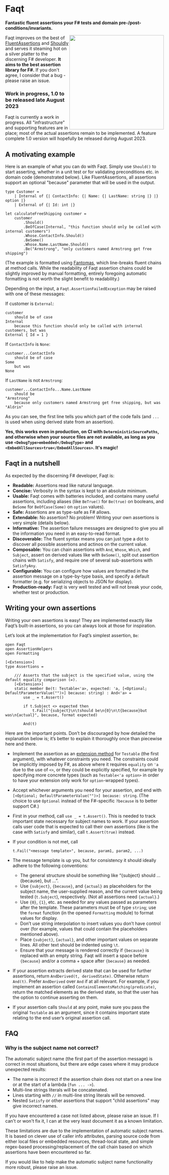 Faqt
====

**Fantastic fluent assertions your F# tests and domain pre-/post-conditions/invariants.**

<img src="https://raw.githubusercontent.com/cmeeren/Faqt/main/logo/faqt-logo-docs.png" width="300" align="right" />

Faqt improves on the best of [FluentAssertions](https://github.com/fluentassertions/fluentassertions)
and [Shouldly](https://github.com/shouldly/shouldly) and serves it steaming hot on a silver platter
to the discerning F# developer. **It aims to the best assertion library for F#.** If you don't agree, I consider that a
bug - please raise an issue.

### Work in progress, 1.0 to be released late August 2023

Faqt is currently a work in progress. All "infrastructure" and supporting features are in place; most of the actual
assertions remain to be implemented. A feature complete 1.0 version will hopefully be released during August 2023.

## A motivating example

Here is an example of what you can do with Faqt. Simply use `Should()` to start asserting, whether in a unit test or for
validating preconditions etc. in domain code (demonstrated below). Like FluentAssertions, all assertions support an
optional "because" parameter that will be used in the output.

```f#
type Customer =
    | Internal of {| ContactInfo: {| Name: {| LastName: string |} |} option |}
    | External of {| Id: int |}

let calculateFreeShipping customer =
    customer
        .Should()
        .BeOfCase(Internal, "this function should only be called with internal customers")
        .Whose.ContactInfo.Should()
        .BeSome()
        .Whose.Name.LastName.Should()
        .Be("Armstrong", "only customers named Armstrong get free shipping")
```

(The example is formatted using [Fantomas](https://fsprojects.github.io/fantomas/), which line-breaks fluent chains at
method calls. While the readability of Faqt assertion chains could be slightly improved by manual formatting, entirely
foregoing automatic formatting is not worth the slight benefit to readability.)

Depending on the input, a `Faqt.AssertionFailedException` may be raised with one of these messages:

If customer is `External`:

```
customer
    should be of case
Internal
    because this function should only be called with internal customers, but was
External { Id = 1 }
```

If `ContactInfo` is `None`:

```
customer...ContactInfo
    should be of case
Some
    but was
None
```

If `LastName` is not `Armstrong`:

```
customer...ContactInfo...Name.LastName
    should be
"Armstrong"
    because only customers named Armstrong get free shipping, but was
"Aldrin"
```

As you can see, the first line tells you which part of the code fails (and `...` is used when using derived state from
an assertion).

**Yes, this works even in production, on CI with `DeterministicSourcePaths`, and otherwise when your source files are
not available, as long as you use `<DebugType>embedded</DebugType>` and `<EmbedAllSources>true</EmbedAllSources>`. It's
magic!**

## Faqt in a nutshell

As expected by the discerning F# developer, Faqt is:

- **Readable:** Assertions read like natural language.
- **Concise:** Verbosity in the syntax is kept to an absolute minimum.
- **Usable:** Faqt comes with batteries included, and contains many useful assertions, including aliases
  (like `BeTrue()` for `Be(true)` on booleans, and `BeSome` for `BeOfCase(Some)` on `option` values).
- **Safe:** Assertions are as type-safe as F# allows.
- **Extendable:** No assertion? No problem! Writing your own assertions is very simple (details below).
- **Informative:** The assertion failure messages are designed to give you all the information you need in an
  easy-to-read format.
- **Discoverable:** The fluent syntax means you can just type a dot to discover all possible assertions and actinos on
  the current value.
- **Composable:** You can chain assertions with `And`, `Whose`, `Which`, and `Subject`, assert on derived values like
  with `BeSome()`, split out assertion chains with `Satisfy`, and require one of several sub-assertions
  with `SatisfyAny`.
- **Configurable:** You can configure how values are formatted in the assertion message on a type-by-type basis, and
  specify a default formatter (e.g. for serializing objects to JSON for display).
- **Production-ready:** Faqt is very well tested and will not break your code, whether test or production.

## Writing your own assertions

Writing your own assertions is easy! They are implemented exactly like Faqt’s built-in assertions, so you can always
look at those for inspiration.

Let’s look at the implementation for Faqt’s simplest assertion, `Be`:

```f#
open Faqt
open AssertionHelpers
open Formatting

[<Extension>]
type Assertions =

    /// Asserts that the subject is the specified value, using the default equality comparison (=).
    [<Extension>]
    static member Be(t: Testable<'a>, expected: 'a, [<Optional; DefaultParameterValue("")>] because: string) : And<'a> =
        use _ = t.Assert()

        if t.Subject <> expected then
            t.Fail("{subject}\n\tshould be\n{0}\n\t{because}but was\n{actual}", because, format expected)

        And(t)
```

Here are the important points. Don’t be discouraged by how detailed the explanation below is; it’s better to explain it
thoroughly once than piecewise here and there.

* Implement the assertion as
  an [extension method](https://learn.microsoft.com/en-us/dotnet/fsharp/language-reference/type-extensions#extension-methods)
  for `Testable` (the first argument), with whatever constraints you need. The constraints could be implicitly imposed
  by F#, as above where it requires `equality` on `'a` due to the use of `<>`, or they could be explicitly specified,
  for example by specifying more concrete types (such as `Testable<'a option>` in order to have your extension only work
  for `option`-wrapped types).

* Accept whichever arguments you need for your assertion, and end
  with `[<Optional; DefaultParameterValue("")>] because: string`. (The choice to use `Optional` instead of the
  F#-specific `?because` is to better support C#.)

* First in your method, call `use _ = t.Assert()`. This is needed to track important state necessary for subject
  names to work. If your assertion calls user code that is expected to call their own assertions (like is the case
  with `Satisfy` and similar), call `t.Assert(true)` instead.

* If your condition is not met, call

   ```f#
   t.Fail("<message template>", because, param1, param2, ...)
   ```

* The message template is up you, but for consistency it should ideally adhere to the following conventions:

  * The general structure should be something like “{subject} should … {because}, but …”.
  * Use `{subject}`, `{because}`, and `{actual}` as placeholders for the subject name, the user-supplied reason, and the
    current value being tested (`t.Subject`), respectively. (Not all assertions need `{actual}`.)
  * Use `{0}`, `{1}`, etc. as needed for any values passed as parameters after the template. These parameters must
    be of type `string`; use the `format` function (in the opened `Formatting` module) to format values for display.
  * Don’t use string interpolation to insert values you don’t have control over (for example, values that could contain
    the placeholders mentioned above).
  * Place `{subject}`, `{actual}`, and other important values on separate lines. All other text should be indented
    using `\t`.
  * Ensure that your message is rendered correctly if `{because}` is replaced with an empty string. Faqt will insert a
    space before `{because}` and/or a comma + space after `{because}` as needed.

* If your assertion extracts derived state that can be used for further assertions,
  return `AndDerived(t, derivedState)`. Otherwise return `And(t)`. Prefer `AndDerived` over `And` if at all relevant.
  For example, if you implement an assertion called `ContainsElementsMatching(predicate)`, return the matched elements
  as the derived state, so that the user has the option to continue asserting on them.

* If your assertion calls `Should` at any point, make sure you pass the original `Testable` as an argument, since it
  contains important state relating to the end user’s original assertion call.

FAQ
---

### Why is the subject name not correct?

The automatic subject name (the first part of the assertion message) is correct in most situations, but there are edge
cases where it may produce unexpected results:

* The name is incorrect if the assertion chain does not start on a new line or at the start of a lambda (`fun ... ->`).
* Multi-line strings literals will be concatenated.
* Lines starting with `//` in multi-line string literals will be removed.
* Nested `Satisfy` or other assertions that support "child assertions" may give incorrect names.

If you have encountered a case not listed above, please raise an issue. If I can't or won't fix it, I can at the very
least document it as a known limitation.

These limitations are due to the implementation of automatic subject names. It is based on clever use of caller info
attributes, parsing source code from either local files or embedded resources, thread-local state, and simple
regex-based processing/replacement of the call chain based on which assertions have been encountered so far.

If you would like to help make the automatic subject name functionality more robust, please raise an issue.
